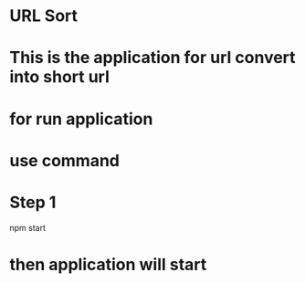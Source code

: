 # URL Sort

# This is the application for url convert into short url 
# for run application 
# use command 
# Step 1 
npm start
# then application will start 
